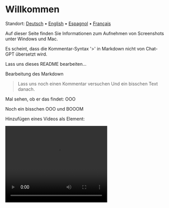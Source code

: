 # Willkommen
Standort: [Deutsch](https://ewildingli.github.io/Global-Instructor-Guidelines/DE/) • [English](https://ewildingli.github.io/Global-Instructor-Guidelines/) • [Espagnol](https://ewildingli.github.io/Global-Instructor-Guidelines/ES/) • [Français](https://ewildingli.github.io/Global-Instructor-Guidelines/FR/)

Auf dieser Seite finden Sie Informationen zum Aufnehmen von Screenshots unter Windows und Mac.

Es scheint, dass die Kommentar-Syntax '>' in Markdown nicht von Chat-GPT übersetzt wird.

Lass uns dieses README bearbeiten...

Bearbeitung des Markdown

> Lass uns noch einen Kommentar versuchen
Und ein bisschen Text danach.

Mal sehen, ob er das findet: OOO

Noch ein bisschen OOO und BOOOM

Hinzufügen eines Videos als Element:

<video width="320" height="240" controls>
  <source src="https://github.com/user-attachments/assets/be74703f-6879-45a5-ac12-fa11a221ed79" type="video/mp4">
  Ihr Browser unterstützt das Video-Tag nicht.
</video>